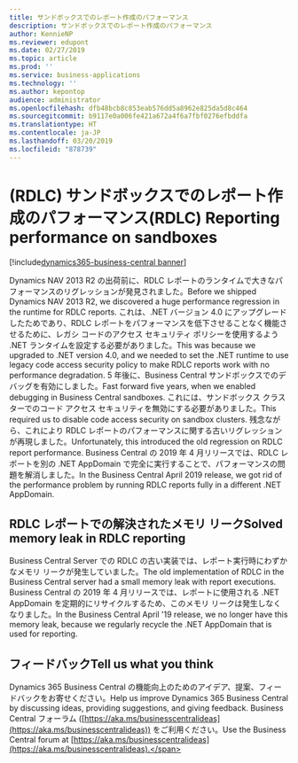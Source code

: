 ```yaml
---
title: サンドボックスでのレポート作成のパフォーマンス
description: サンドボックスでのレポート作成のパフォーマンス
author: KennieNP
ms.reviewer: edupont
ms.date: 02/27/2019
ms.topic: article
ms.prod: ''
ms.service: business-applications
ms.technology: ''
ms.author: kepontop
audience: administrator
ms.openlocfilehash: dfb48bcb8c853eab576dd5a8962e825da5d8c464
ms.sourcegitcommit: b9117e0a006fe421a672a4f6a7fbf0276efbddfa
ms.translationtype: HT
ms.contentlocale: ja-JP
ms.lasthandoff: 03/20/2019
ms.locfileid: "878739"
---
```

# <a name="rdlc-reporting-performance-on-sandboxes"></a><span data-ttu-id="91a29-103">(RDLC) サンドボックスでのレポート作成のパフォーマンス</span><span class="sxs-lookup"><span data-stu-id="91a29-103">(RDLC) Reporting performance on sandboxes</span></span>

[!include[dynamics365-business-central banner](../includes/dynamics365-business-central.md)]

<span data-ttu-id="91a29-104">Dynamics NAV 2013 R2 の出荷前に、RDLC レポートのランタイムで大きなパフォーマンスのリグレッションが発見されました。</span><span class="sxs-lookup"><span data-stu-id="91a29-104">Before we shipped Dynamics NAV 2013 R2, we discovered a huge performance regression in the runtime for RDLC reports.</span></span> <span data-ttu-id="91a29-105">これは、.NET バージョン 4.0 にアップグレードしたためであり、RDLC レポートをパフォーマンスを低下させることなく機能させるために、レガシ コードのアクセス セキュリティ ポリシーを使用するよう .NET ランタイムを設定する必要がありました。</span><span class="sxs-lookup"><span data-stu-id="91a29-105">This was because we upgraded to .NET version 4.0, and we needed to set the .NET runtime to use legacy code access security policy to make RDLC reports work with no performance degradation.</span></span> <span data-ttu-id="91a29-106">5 年後に、Business Central サンドボックスでのデバッグを有効にしました。</span><span class="sxs-lookup"><span data-stu-id="91a29-106">Fast forward five years, when we enabled debugging in Business Central sandboxes.</span></span> <span data-ttu-id="91a29-107">これには、サンドボックス クラスターでのコード アクセス セキュリティを無効にする必要がありました。</span><span class="sxs-lookup"><span data-stu-id="91a29-107">This required us to disable code access security on sandbox clusters.</span></span> <span data-ttu-id="91a29-108">残念ながら、これにより RDLC レポートのパフォーマンスに関する古いリグレッションが再現しました。</span><span class="sxs-lookup"><span data-stu-id="91a29-108">Unfortunately, this introduced the old regression on RDLC report performance.</span></span> <span data-ttu-id="91a29-109">Business Central の 2019 年 4 月リリースでは、RDLC レポートを別の .NET AppDomain で完全に実行することで、パフォーマンスの問題を解消しました。</span><span class="sxs-lookup"><span data-stu-id="91a29-109">In the Business Central April 2019 release, we got rid of the performance problem by running RDLC reports fully in a different .NET AppDomain.</span></span>

## <a name="solved-memory-leak-in-rdlc-reporting"></a><span data-ttu-id="91a29-110">RDLC レポートでの解決されたメモリ リーク</span><span class="sxs-lookup"><span data-stu-id="91a29-110">Solved memory leak in RDLC reporting</span></span>

<span data-ttu-id="91a29-111">Business Central Server での RDLC の古い実装では、レポート実行時にわずかなメモリ リークが発生していました。</span><span class="sxs-lookup"><span data-stu-id="91a29-111">The old implementation of RDLC in the Business Central server had a small memory leak with report executions.</span></span> <span data-ttu-id="91a29-112">Business Central の 2019 年 4 月リリースでは、レポートに使用される .NET AppDomain を定期的にリサイクルするため、このメモリ リークは発生しなくなりました。</span><span class="sxs-lookup"><span data-stu-id="91a29-112">In the Business Central April '19 release, we no longer have this memory leak, because we regularly recycle the .NET AppDomain that is used for reporting.</span></span>

## <a name="tell-us-what-you-think"></a><span data-ttu-id="91a29-113">フィードバック</span><span class="sxs-lookup"><span data-stu-id="91a29-113">Tell us what you think</span></span>
<span data-ttu-id="91a29-114">Dynamics 365 Business Central の機能向上のためのアイデア、提案、フィードバックをお寄せください。</span><span class="sxs-lookup"><span data-stu-id="91a29-114">Help us improve Dynamics 365 Business Central by discussing ideas, providing suggestions, and giving feedback.</span></span> <span data-ttu-id="91a29-115">Business Central フォーラム ([https://aka.ms/businesscentralideas](https://aka.ms/businesscentralideas)) をご利用ください。</span><span class="sxs-lookup"><span data-stu-id="91a29-115">Use the Business Central forum at [https://aka.ms/businesscentralideas](https://aka.ms/businesscentralideas).</span></span>
